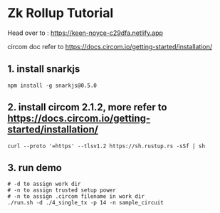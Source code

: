# Zk Rollup Tutorial

Head over to : https://keen-noyce-c29dfa.netlify.app

circom doc refer to https://docs.circom.io/getting-started/installation/

## 1. install snarkjs
```shell
npm install -g snarkjs@0.5.0
```

## 2. install circom 2.1.2, more refer to https://docs.circom.io/getting-started/installation/
```shell
curl --proto '=https' --tlsv1.2 https://sh.rustup.rs -sSf | sh
```

## 3. run demo
```shell
# -d to assign work dir
# -n to assign trusted setup power
# -n to assign .circom filename in work dir
./run.sh -d ./4_single_tx -p 14 -n sample_circuit
```
